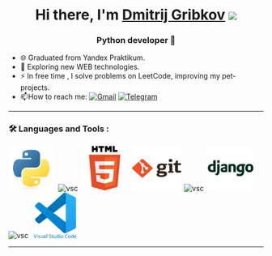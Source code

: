 <h1 align="center">Hi there, I'm <a href="https://github.com/we5h" target="_blank">Dmitrij Gribkov</a> 
<img src="https://github.com/blackcater/blackcater/raw/main/images/Hi.gif" height="32"/></h1>
<h3 align="center">Python developer 🐍</h3>

- :globe_with_meridians: Graduated from Yandex Praktikum.
- 🌱 Exploring new WEB technologies.
- :zap: In free time , I solve problems on LeetCode, improving my pet-projects.
- :mailbox:How to reach me:
<a href="mailto:weshnicolas@gmail.com">![Gmail](https://img.shields.io/badge/Gmail-D14836?style=for-the-badge&logo=gmail&logoColor=white)</a> <a href="https://telegram.me/weshnicolas">![Telegram](https://img.shields.io/badge/-Telegram-blue?style=for-the-badge&logo=appveyor)</a>


----
### :hammer_and_wrench: Languages and Tools :

<div>
  <img src="https://raw.githubusercontent.com/devicons/devicon/1119b9f84c0290e0f0b38982099a2bd027a48bf1/icons/python/python-original.svg" title="Python" alt="Python" width="90" height="90"/>&nbsp;
  <img src="https://simpleicons.org/icons/postgresql.svg" title="vsc"  alt="vsc" width="90" height="90"/>&nbsp;
  <img src="https://raw.githubusercontent.com/devicons/devicon/1119b9f84c0290e0f0b38982099a2bd027a48bf1/icons/html5/html5-original-wordmark.svg" title="HTML5" alt="HTML" width="90" height="90"/>&nbsp;
  <img src="https://raw.githubusercontent.com/devicons/devicon/1119b9f84c0290e0f0b38982099a2bd027a48bf1/icons/git/git-original-wordmark.svg" title="Git" alt="Git" width="100" height="90"/>
  <img src="https://simpleicons.org/icons/nginx.svg" title="vsc"  alt="vsc" width="90" height="90"/>&nbsp;
  <img src="https://raw.githubusercontent.com/devicons/devicon/1119b9f84c0290e0f0b38982099a2bd027a48bf1/icons/django/django-plain-wordmark.svg" title="django"  alt="django" width="90" height="90"/>&nbsp;
  <img src="https://simpleicons.org/icons/docker.svg" title="vsc"  alt="vsc" width="90" height="90"/>&nbsp;
  <img src="https://raw.githubusercontent.com/devicons/devicon/1119b9f84c0290e0f0b38982099a2bd027a48bf1/icons/vscode/vscode-original-wordmark.svg" title="vsc"  alt="vsc" width="90" height="90"/>&nbsp;
  </div>

---
